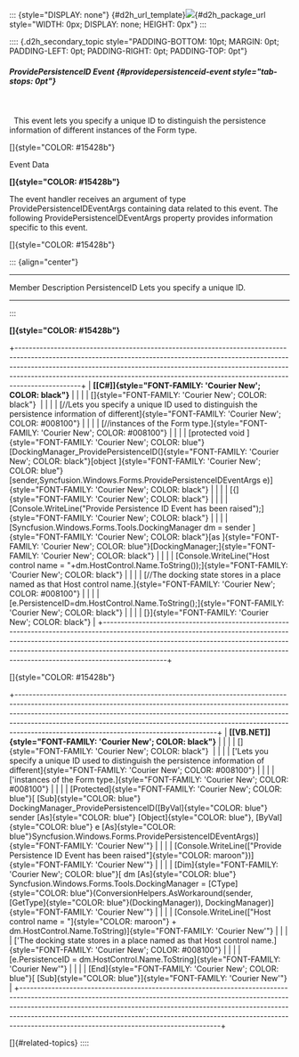 ::: {style="DISPLAY: none"}
[](ms-xhelp:///?Id=d2h_url_template){#d2h_url_template}![](!package_url!){#d2h_package_url style="WIDTH: 0px; DISPLAY: none; HEIGHT: 0px"}
:::

:::: {.d2h_secondary_topic style="PADDING-BOTTOM: 10pt; MARGIN: 0pt; PADDING-LEFT: 0pt; PADDING-RIGHT: 0pt; PADDING-TOP: 0pt"}
##### ProvidePersistenceID Event {#providepersistenceid-event style="tab-stops: 0pt"}

 

  This event lets you specify a unique ID to distinguish the persistence information of different instances of the Form type.

[]{style="COLOR: #15428b"} 

Event Data

**[]{style="COLOR: #15428b"}** 

The event handler receives an argument of type ProvidePersistenceIDEventArgs containing data related to this event. The following ProvidePersistenceIDEventArgs property provides information specific to this event.

[]{style="COLOR: #15428b"} 

::: {align="center"}
  --------------- -------------------------------
  Member          Description
  PersistenceID   Lets you specify a unique ID.
  --------------- -------------------------------
:::

**[]{style="COLOR: #15428b"}** 

+------------------------------------------------------------------------------------------------------------------------------------------------------------------------------------------------------------------------------------------------------------------------------------------------------------------------------------------+
| **[\[C#\]]{style="FONT-FAMILY: 'Courier New'; COLOR: black"}**                                                                                                                                                                                                                                                                           |
|                                                                                                                                                                                                                                                                                                                                          |
| []{style="FONT-FAMILY: 'Courier New'; COLOR: black"}                                                                                                                                                                                                                                                                                     |
|                                                                                                                                                                                                                                                                                                                                          |
| [//Lets you specify a unique ID used to distinguish the persistence information of different]{style="FONT-FAMILY: 'Courier New'; COLOR: #008100"}                                                                                                                                                                                        |
|                                                                                                                                                                                                                                                                                                                                          |
| [//instances of the Form type.]{style="FONT-FAMILY: 'Courier New'; COLOR: #008100"}                                                                                                                                                                                                                                                      |
|                                                                                                                                                                                                                                                                                                                                          |
| [protected void ]{style="FONT-FAMILY: 'Courier New'; COLOR: blue"}[DockingManager_ProvidePersistenceID(]{style="FONT-FAMILY: 'Courier New'; COLOR: black"}[object ]{style="FONT-FAMILY: 'Courier New'; COLOR: blue"}[sender,Syncfusion.Windows.Forms.ProvidePersistenceIDEventArgs e)]{style="FONT-FAMILY: 'Courier New'; COLOR: black"} |
|                                                                                                                                                                                                                                                                                                                                          |
| [{]{style="FONT-FAMILY: 'Courier New'; COLOR: black"}                                                                                                                                                                                                                                                                                    |
|                                                                                                                                                                                                                                                                                                                                          |
| [Console.WriteLine(\"Provide Persistence ID Event has been raised\");]{style="FONT-FAMILY: 'Courier New'; COLOR: black"}                                                                                                                                                                                                                 |
|                                                                                                                                                                                                                                                                                                                                          |
| [Syncfusion.Windows.Forms.Tools.DockingManager dm = sender ]{style="FONT-FAMILY: 'Courier New'; COLOR: black"}[as ]{style="FONT-FAMILY: 'Courier New'; COLOR: blue"}[DockingManager;]{style="FONT-FAMILY: 'Courier New'; COLOR: black"}                                                                                                  |
|                                                                                                                                                                                                                                                                                                                                          |
| [Console.WriteLine(\"Host control name = \"+dm.HostControl.Name.ToString());]{style="FONT-FAMILY: 'Courier New'; COLOR: black"}                                                                                                                                                                                                          |
|                                                                                                                                                                                                                                                                                                                                          |
| [//The docking state stores in a place named as that Host control name.]{style="FONT-FAMILY: 'Courier New'; COLOR: #008100"}                                                                                                                                                                                                             |
|                                                                                                                                                                                                                                                                                                                                          |
| [e.PersistenceID=dm.HostControl.Name.ToString();]{style="FONT-FAMILY: 'Courier New'; COLOR: black"}                                                                                                                                                                                                                                      |
|                                                                                                                                                                                                                                                                                                                                          |
| [}]{style="FONT-FAMILY: 'Courier New'; COLOR: black"}                                                                                                                                                                                                                                                                                    |
+------------------------------------------------------------------------------------------------------------------------------------------------------------------------------------------------------------------------------------------------------------------------------------------------------------------------------------------+

[]{style="COLOR: #15428b"} 

+--------------------------------------------------------------------------------------------------------------------------------------------------------------------------------------------------------------------------------------------------------------------------------------------------------------------------------------------------------------------------------+
| **[\[VB.NET\]]{style="FONT-FAMILY: 'Courier New'; COLOR: black"}**                                                                                                                                                                                                                                                                                                             |
|                                                                                                                                                                                                                                                                                                                                                                                |
| []{style="FONT-FAMILY: 'Courier New'; COLOR: black"}                                                                                                                                                                                                                                                                                                                           |
|                                                                                                                                                                                                                                                                                                                                                                                |
| [\'Lets you specify a unique ID used to distinguish the persistence information of different]{style="FONT-FAMILY: 'Courier New'; COLOR: #008100"}                                                                                                                                                                                                                              |
|                                                                                                                                                                                                                                                                                                                                                                                |
| [\'instances of the Form type.]{style="FONT-FAMILY: 'Courier New'; COLOR: #008100"}                                                                                                                                                                                                                                                                                            |
|                                                                                                                                                                                                                                                                                                                                                                                |
| [Protected]{style="FONT-FAMILY: 'Courier New'; COLOR: blue"}[ [Sub]{style="COLOR: blue"} DockingManager_ProvidePersistenceID([ByVal]{style="COLOR: blue"} sender [As]{style="COLOR: blue"} [Object]{style="COLOR: blue"}, [ByVal]{style="COLOR: blue"} e [As]{style="COLOR: blue"}Syncfusion.Windows.Forms.ProvidePersistenceIDEventArgs)]{style="FONT-FAMILY: 'Courier New'"} |
|                                                                                                                                                                                                                                                                                                                                                                                |
| [Console.WriteLine([\"Provide Persistence ID Event has been raised\"]{style="COLOR: maroon"})]{style="FONT-FAMILY: 'Courier New'"}                                                                                                                                                                                                                                             |
|                                                                                                                                                                                                                                                                                                                                                                                |
| [Dim]{style="FONT-FAMILY: 'Courier New'; COLOR: blue"}[ dm [As]{style="COLOR: blue"} Syncfusion.Windows.Forms.Tools.DockingManager = [CType]{style="COLOR: blue"}(ConversionHelpers.AsWorkaround(sender, [GetType]{style="COLOR: blue"}(DockingManager)), DockingManager)]{style="FONT-FAMILY: 'Courier New'"}                                                                 |
|                                                                                                                                                                                                                                                                                                                                                                                |
| [Console.WriteLine([\"Host control name = \"]{style="COLOR: maroon"} + dm.HostControl.Name.ToString)]{style="FONT-FAMILY: 'Courier New'"}                                                                                                                                                                                                                                      |
|                                                                                                                                                                                                                                                                                                                                                                                |
| [\'The docking state stores in a place named as that Host control name.]{style="FONT-FAMILY: 'Courier New'; COLOR: #008100"}                                                                                                                                                                                                                                                   |
|                                                                                                                                                                                                                                                                                                                                                                                |
| [e.PersistenceID = dm.HostControl.Name.ToString]{style="FONT-FAMILY: 'Courier New'"}                                                                                                                                                                                                                                                                                           |
|                                                                                                                                                                                                                                                                                                                                                                                |
| [End]{style="FONT-FAMILY: 'Courier New'; COLOR: blue"}[ [Sub]{style="COLOR: blue"}]{style="FONT-FAMILY: 'Courier New'"}                                                                                                                                                                                                                                                        |
+--------------------------------------------------------------------------------------------------------------------------------------------------------------------------------------------------------------------------------------------------------------------------------------------------------------------------------------------------------------------------------+

[]{#related-topics}
::::
